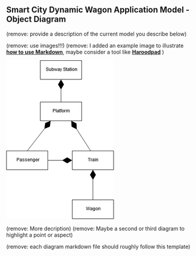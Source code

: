 ## Smart City Dynamic Wagon Application Model - Object Diagram

(remove: provide a description of the current model you describe below)

(remove: use images!!!)
(remove: I added an example image to illustrate [**how to use Markdown**](https://guides.github.com/features/mastering-markdown/), maybe consider a tool like [**Haroodpad**](http://pad.haroopress.com/user.html) )

![Dynamice Object Application Object Diagram](../images/DWAObjects.png)

(remove: More decription)
(remove: Maybe a second or third diagram to highlight a point or aspect)

(remove: each diagram markdown file should roughly follow this template)
